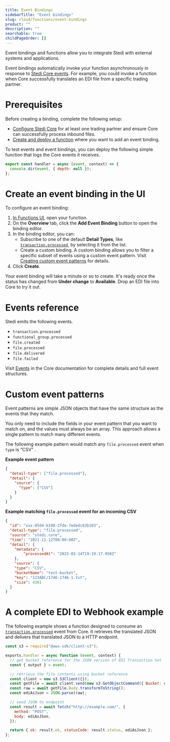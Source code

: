 ```yaml
---
title: Event Bindings
sidebarTitle: "Event bindings"
slug: cloud/functions/event-bindings
product: ""
description: ""
searchable: true
childPageOrder: []
---
```


Event bindings and functions allow you to integrate Stedi with external systems and applications.

Event bindings automatically invoke your function asynchronously in response to [Stedi Core events](/docs/events/event-types). For example, you could invoke a function when Core successfully translates an EDI file from a specific trading partner.

# Prerequisites

Before creating a binding, complete the following setup:

- [Configure Stedi Core](/docs/core/configuration/profiles-and-partnerships) for at least one trading partner and ensure Core can successfully process inbound files.
- [Create and deploy a function](/docs/cloud/functions/creating-and-deploying) where you want to add an event binding.

To test events and event bindings, you can deploy the following simple function that logs the Core events it receives.

```javascript
export const handler = async (event, context) => {
  console.dir(event, { depth: null });
};
```

# Create an event binding in the UI

To configure an event binding:

1. [In Functions UI](/app/functions), open your function.
1. On the **Overview** tab, click the **Add Event Binding** button to open the binding editor.
1. In the binding editor, you can:
   - Subscribe to one of the default **Detail Types**, like [`transaction.processed`](/docs/events/event-types#transactionprocessed), by selecting it from the list.
   - Create a custom binding. A custom binding allows you to filter a specific subset of events using a custom event pattern. Visit [Creating custom event patterns](#custom-event-patterns) for details.
1. Click **Create**.

Your event binding will take a minute or so to create. It's ready once the status has changed from **Under change** to **Available**. Drop an EDI file into Core to try it out.

# Events reference

Stedi emits the following events.

- `transaction.processed`
- `functional_group.processed`
- `file.created`
- `file.processed`
- `file.delivered`
- `file.failed`

Visit [Events](/docs/events/event-types#available-events) in the Core documentation for complete details and full event structures.

# Custom event patterns

Event patterns are simple JSON objects that have the same structure as the events that they match.

You only need to include the fields in your event pattern that you want to match on, and the values must always be an array. This approach allows a single pattern to match many different events.

The following example pattern would match any `file.processed` event when `type` is “CSV” .

**Example event pattern**

```json
{
  "detail-type": ["file.processed"],
  "detail": {
    "source": {
      "type": ["CSV"]
    }
  }
}
```

**Example matching `file.processed` event for an incoming CSV**

```json
{
  "id": "xxx-05d4-b198-2fde-7ededc63b103",
  "detail-type": "file.processed",
  "source": "stedi.core",
  "time": "2021-11-12T00:00:00Z",
  "detail": {
	"metadata": {
  		"processedAt": "2023-03-14T19:19:17.950Z"
	},
	"source": {
  	"type": "CSV",
    "bucketName": "test-bucket",
    "key": "123ABC/1746-1746-1.txt",
    "size": 4301
  }
}
```

# A complete EDI to Webhook example

The following example shows a function designed to consume an [`transaction.processed`](/docs/events/event-types#transactionprocessed) event from Core. It retrieves the translated JSON and delivers that translated JSON to a HTTP endpoint.

```javascript
const s3 = require("@aws-sdk/client-s3");

exports.handler = async function (event, context) {
  // get bucket reference for the JSON version of EDI Transaction Set
  const { output } = event;

  // retrieve the file contents using bucket reference
  const client = new s3.S3Client({});
  const getFile = await client.send(new s3.GetObjectCommand({ Bucket: output.bucketName, Key: output.key }));
  const raw = await getFile.Body.transformToString();
  const ediAsJson = JSON.parse(raw);

  // send JSON to endpoint
  const result = await fetch("http://example.com/", {
    method: "POST",
    body: ediAsJSon,
  });

  return { ok: result.ok, statusCode: result.status, ediAsJson };
};
```
